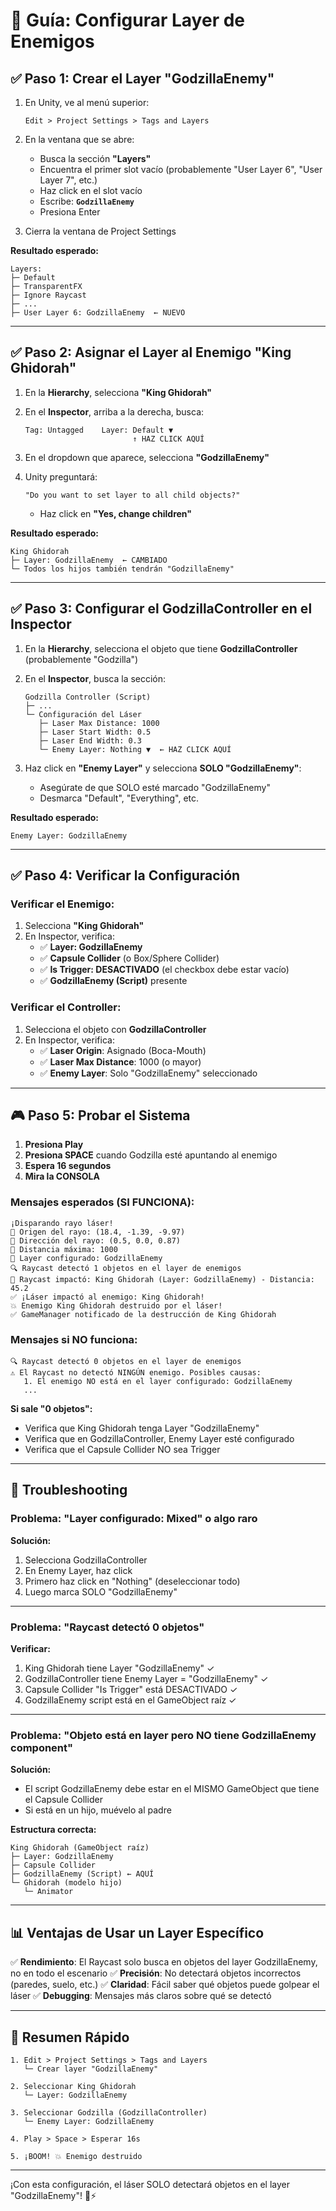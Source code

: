 # 🎯 Guía: Configurar Layer de Enemigos

## ✅ Paso 1: Crear el Layer "GodzillaEnemy"

1. En Unity, ve al menú superior:
   ```
   Edit > Project Settings > Tags and Layers
   ```

2. En la ventana que se abre:
   - Busca la sección **"Layers"**
   - Encuentra el primer slot vacío (probablemente "User Layer 6", "User Layer 7", etc.)
   - Haz click en el slot vacío
   - Escribe: **`GodzillaEnemy`**
   - Presiona Enter

3. Cierra la ventana de Project Settings

**Resultado esperado:**
```
Layers:
├─ Default
├─ TransparentFX
├─ Ignore Raycast
├─ ...
├─ User Layer 6: GodzillaEnemy  ← NUEVO
```

---

## ✅ Paso 2: Asignar el Layer al Enemigo "King Ghidorah"

1. En la **Hierarchy**, selecciona **"King Ghidorah"**

2. En el **Inspector**, arriba a la derecha, busca:
   ```
   Tag: Untagged    Layer: Default ▼
                           ↑ HAZ CLICK AQUÍ
   ```

3. En el dropdown que aparece, selecciona **"GodzillaEnemy"**

4. Unity preguntará:
   ```
   "Do you want to set layer to all child objects?"
   ```
   - Haz click en **"Yes, change children"**

**Resultado esperado:**
```
King Ghidorah
├─ Layer: GodzillaEnemy  ← CAMBIADO
└─ Todos los hijos también tendrán "GodzillaEnemy"
```

---

## ✅ Paso 3: Configurar el GodzillaController en el Inspector

1. En la **Hierarchy**, selecciona el objeto que tiene **GodzillaController** (probablemente "Godzilla")

2. En el **Inspector**, busca la sección:
   ```
   Godzilla Controller (Script)
   ├─ ...
   └─ Configuración del Láser
      ├─ Laser Max Distance: 1000
      ├─ Laser Start Width: 0.5
      ├─ Laser End Width: 0.3
      └─ Enemy Layer: Nothing ▼  ← HAZ CLICK AQUÍ
   ```

3. Haz click en **"Enemy Layer"** y selecciona **SOLO "GodzillaEnemy"**:
   - Asegúrate de que SOLO esté marcado "GodzillaEnemy"
   - Desmarca "Default", "Everything", etc.

**Resultado esperado:**
```
Enemy Layer: GodzillaEnemy
```

---

## ✅ Paso 4: Verificar la Configuración

### Verificar el Enemigo:
1. Selecciona **"King Ghidorah"**
2. En Inspector, verifica:
   - ✅ **Layer: GodzillaEnemy**
   - ✅ **Capsule Collider** (o Box/Sphere Collider)
   - ✅ **Is Trigger: DESACTIVADO** (el checkbox debe estar vacío)
   - ✅ **GodzillaEnemy (Script)** presente

### Verificar el Controller:
1. Selecciona el objeto con **GodzillaController**
2. En Inspector, verifica:
   - ✅ **Laser Origin**: Asignado (Boca-Mouth)
   - ✅ **Laser Max Distance**: 1000 (o mayor)
   - ✅ **Enemy Layer**: Solo "GodzillaEnemy" seleccionado

---

## 🎮 Paso 5: Probar el Sistema

1. **Presiona Play**
2. **Presiona SPACE** cuando Godzilla esté apuntando al enemigo
3. **Espera 16 segundos**
4. **Mira la CONSOLA**

### Mensajes esperados (SI FUNCIONA):
```
¡Disparando rayo láser!
🎯 Origen del rayo: (18.4, -1.39, -9.97)
🎯 Dirección del rayo: (0.5, 0.0, 0.87)
🎯 Distancia máxima: 1000
🎯 Layer configurado: GodzillaEnemy
🔍 Raycast detectó 1 objetos en el layer de enemigos
🎯 Raycast impactó: King Ghidorah (Layer: GodzillaEnemy) - Distancia: 45.2
✅ ¡Láser impactó al enemigo: King Ghidorah!
💥 Enemigo King Ghidorah destruido por el láser!
✅ GameManager notificado de la destrucción de King Ghidorah
```

### Mensajes si NO funciona:
```
🔍 Raycast detectó 0 objetos en el layer de enemigos
⚠️ El Raycast no detectó NINGÚN enemigo. Posibles causas:
   1. El enemigo NO está en el layer configurado: GodzillaEnemy
   ...
```

**Si sale "0 objetos":**
- Verifica que King Ghidorah tenga Layer "GodzillaEnemy"
- Verifica que en GodzillaController, Enemy Layer esté configurado
- Verifica que el Capsule Collider NO sea Trigger

---

## 🔧 Troubleshooting

### Problema: "Layer configurado: Mixed" o algo raro
**Solución:**
1. Selecciona GodzillaController
2. En Enemy Layer, haz click
3. Primero haz click en "Nothing" (deseleccionar todo)
4. Luego marca SOLO "GodzillaEnemy"

---

### Problema: "Raycast detectó 0 objetos"
**Verificar:**
1. King Ghidorah tiene Layer "GodzillaEnemy" ✓
2. GodzillaController tiene Enemy Layer = "GodzillaEnemy" ✓
3. Capsule Collider "Is Trigger" está DESACTIVADO ✓
4. GodzillaEnemy script está en el GameObject raíz ✓

---

### Problema: "Objeto está en layer pero NO tiene GodzillaEnemy component"
**Solución:**
- El script GodzillaEnemy debe estar en el MISMO GameObject que tiene el Capsule Collider
- Si está en un hijo, muévelo al padre

**Estructura correcta:**
```
King Ghidorah (GameObject raíz)
├─ Layer: GodzillaEnemy
├─ Capsule Collider
├─ GodzillaEnemy (Script) ← AQUÍ
└─ Ghidorah (modelo hijo)
   └─ Animator
```

---

## 📊 Ventajas de Usar un Layer Específico

✅ **Rendimiento**: El Raycast solo busca en objetos del layer GodzillaEnemy, no en todo el escenario
✅ **Precisión**: No detectará objetos incorrectos (paredes, suelo, etc.)
✅ **Claridad**: Fácil saber qué objetos puede golpear el láser
✅ **Debugging**: Mensajes más claros sobre qué se detectó

---

## 🎯 Resumen Rápido

```
1. Edit > Project Settings > Tags and Layers
   └─ Crear layer "GodzillaEnemy"

2. Seleccionar King Ghidorah
   └─ Layer: GodzillaEnemy

3. Seleccionar Godzilla (GodzillaController)
   └─ Enemy Layer: GodzillaEnemy

4. Play > Space > Esperar 16s

5. ¡BOOM! 💥 Enemigo destruido
```

---

¡Con esta configuración, el láser SOLO detectará objetos en el layer "GodzillaEnemy"! 🦖⚡
